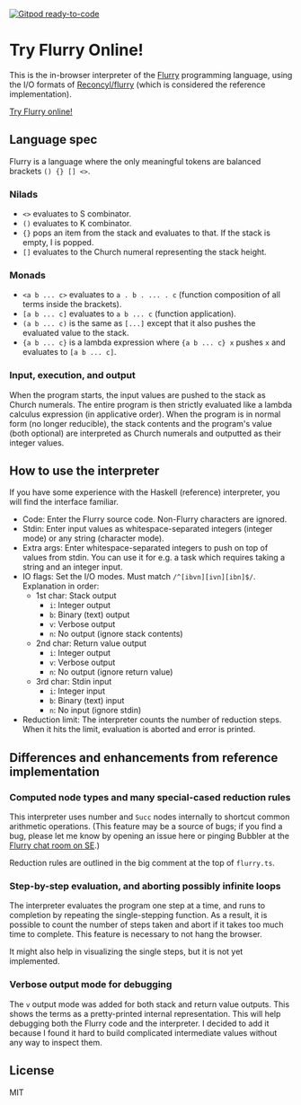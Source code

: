 [![Gitpod ready-to-code](https://img.shields.io/badge/Gitpod-ready--to--code-blue?logo=gitpod)](https://gitpod.io/#https://github.com/Bubbler-4/Flurry)

# Try Flurry Online! 

This is the in-browser interpreter of the [Flurry](https://esolangs.org/wiki/Flurry) programming language,
using the I/O formats of [Reconcyl/flurry](https://github.com/Reconcyl/flurry) (which is considered the reference implementation).

[Try Flurry online!](https://bubbler-4.github.io/Flurry/)

## Language spec

Flurry is a language where the only meaningful tokens are balanced brackets `() {} [] <>`.

### Nilads

* `<>` evaluates to S combinator.
* `()` evaluates to K combinator.
* `{}` pops an item from the stack and evaluates to that. If the stack is empty, I is popped.
* `[]` evaluates to the Church numeral representing the stack height.

### Monads

* `<a b ... c>` evaluates to `a . b . ... . c` (function composition of all terms inside the brackets).
* `[a b ... c]` evaluates to `a b ... c` (function application).
* `(a b ... c)` is the same as `[...]` except that it also pushes the evaluated value to the stack.
* `{a b ... c}` is a lambda expression where `{a b ... c} x` pushes `x` and evaluates to `[a b ... c]`.

### Input, execution, and output

When the program starts, the input values are pushed to the stack as Church numerals.
The entire program is then strictly evaluated like a lambda calculus expression (in applicative order).
When the program is in normal form (no longer reducible), the stack contents and the program's value
(both optional) are interpreted as Church numerals and outputted as their integer values.

## How to use the interpreter

If you have some experience with the Haskell (reference) interpreter, you will find the interface familiar.

* Code: Enter the Flurry source code. Non-Flurry characters are ignored.
* Stdin: Enter input values as whitespace-separated integers (integer mode) or any string (character mode).
* Extra args: Enter whitespace-separated integers to push on top of values from stdin. You can use it for
  e.g. a task which requires taking a string and an integer input.
* IO flags: Set the I/O modes. Must match `/^[ibvn][ivn][ibn]$/`. Explanation in order:
    * 1st char: Stack output
        * `i`: Integer output
        * `b`: Binary (text) output
        * `v`: Verbose output
        * `n`: No output (ignore stack contents)
    * 2nd char: Return value output
        * `i`: Integer output
        * `v`: Verbose output
        * `n`: No output (ignore return value)
    * 3rd char: Stdin input
        * `i`: Integer input
        * `b`: Binary (text) input
        * `n`: No input (ignore stdin)
* Reduction limit: The interpreter counts the number of reduction steps.
  When it hits the limit, evaluation is aborted and error is printed.

## Differences and enhancements from reference implementation

### Computed node types and many special-cased reduction rules

This interpreter uses number and `Succ` nodes internally to shortcut common arithmetic operations.
(This feature may be a source of bugs; if you find a bug, please let me know by opening an issue here
or pinging Bubbler at the [Flurry chat room on SE](https://chat.stackexchange.com/rooms/111736/flurry).)

Reduction rules are outlined in the big comment at the top of `flurry.ts`.

### Step-by-step evaluation, and aborting possibly infinite loops

The interpreter evaluates the program one step at a time, and runs to completion by repeating the
single-stepping function. As a result, it is possible to count the number of steps taken and
abort if it takes too much time to complete. This feature is necessary to not hang the browser.

It might also help in visualizing the single steps, but it is not yet implemented.

### Verbose output mode for debugging

The `v` output mode was added for both stack and return value outputs. This shows the terms as
a pretty-printed internal representation. This will help debugging both the Flurry code and
the interpreter. I decided to add it because I found it hard to build complicated intermediate
values without any way to inspect them.

## License

MIT